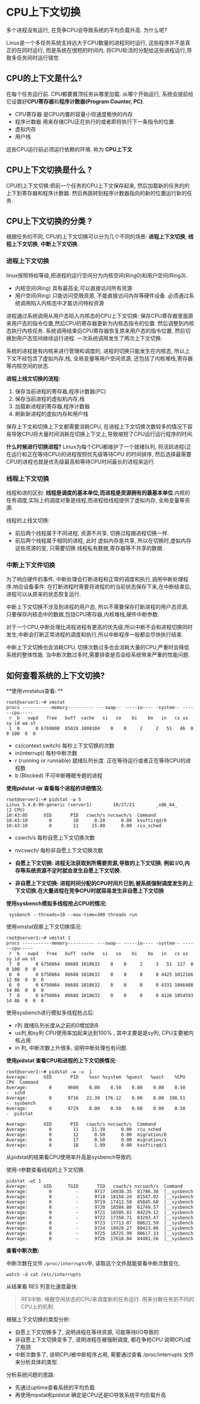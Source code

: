 # CPU上下文切换

多个进程没有运行, 在竞争CPU会导致系统的平均负载升高. 为什么呢?

Linux是一个多任务系统支持远大于CPU数量的进程同时运行,  这些程序并不是真正的在同时运行, 而是系统在很短的时间内, 将CPU轮流的分配给这些进程运行,导致多任务同时运行错觉.

## CPU的上下文是什么?

在每个任务运行前. CPU都要置顶任务从哪里加载. 从哪个开始运行, 系统会提前给它设置好**CPU寄存器**和**程序计数器(Program Counter, PC)**.

+ CPU寄存器  是CPU内置的容量小但速度极快的内存
+ 程序计数器  用来存储CPU正在执行的或者即将执行下一条指令的位置.
+ 虚拟内存
+ 用户栈

这些CPU运行前必须运行依赖的环境. 称为 **CPU上下文**

## CPU上下文切换是什么 ?

CPU的上下文切换:把前一个任务的CPU上下文保存起来, 然后加载新的任务的的上下到寄存器和程序计数器. 然后再跳转到程序计数器指向的新的位置运行新的任务.

## CPU上下文切换的分类 ?

根据任务的不同, CPU的上下文切换可以分为几个不同的场景: **进程上下文切换**, **线程上下文切换**, **中断上下文切换**.

### 进程上下文切换

linux按照特权等级,把进程的运行空间分为内核空间(Ring0)和用户空间(Ring3).

+ 内核空间(Ring) 具有最高全,可以直接访问所有资源
+ 用户空间(Ring) 只能访问受限资源, 不能直接访问内存等硬件设备.
  必须通过系统调用陷入内核态中才能访问特权资源

进程通过系统调用从用户态陷入内核态的CPU上下文切换: 保存CPU寄存器里面原来用户态的指令位置,然后CPU的寄存器更新为内核态指令的位置. 然后调整到内核态执行内核任务. 系统调用结束后CPU寄存器恢复原来用户态的指令位置, 然后切换到用户态空间继续运行进程. 一次系统调用发生了两次上下文切换.

系统的进程是有内核来进行管理和调度的, 进程的切换只能发生在内核态, 所以上下文不经包含了虚拟内存,栈,
全局变量等用户空间资源, 还包括了内核堆栈,寄存器等内核空间的状态.

**进程上线文切换的流程:**

1. 保存当前进程的寄存器,程序计数器(PC)
2. 保存当前进程的虚拟机内存,栈
3. 加载新进程的寄存器,程序计数器
4. 刷新新进程的虚拟内存和用户栈

保存上下文和切换上下文都需要消耗CPU, 在进程上下文切换次数较多的情况下容易导致CPU将大量时间消耗在切换上下文上,导致缩短了CPU运行运行程序的时间.

**什么时候进行切换进程?**
Linux为每个CPU都维护了一个就绪队列, 将活跃进程(正在运行和正在等待CPU)的进程按照优先级等待CPU 的时间排序, 然后选择最需要CPU的进程也就是优先级最高和等待CPU时间最长的进程来运行.

### 线程上下文切换

线程和进的区别:
**线程是调度的基本单位,而进程是资源拥有的最基本单位**.内核的任务调度,实际上的调度对象是线程,而进程给线程提供了虚拟内存, 全局变量等资源.

线程的上线文切换:

+ 前后两个线程属于不同进程, 资源不共享, 切换过程跟进程切换一样.
+ 前后两个线程属于相同的进程, 此时 虚拟内存是共享, 所以在切换时,虚拟内存这些资源的变, 只需要切换
  线程私有数据,寄存器等不共享的数据.

### 中断上下文件切换

为了响应硬件的事件, 中断处理会打断进程和正常的调度和执行,调用中断处理程序,响应设备事件. 在打断进程时需要将进程的的当前状态保存下来,在中断结束后,进程可以从原来的状态恢复运行.

中断上下文切换不涉及到进程的用户态, 所以不需要保存打断进程的用户态资源, 只要保存内核态中的数据,包括CPU寄存器,内核堆栈,硬件中断参数.

对于一个CPU,中断处理比进程进程有更高的优先级,所以中断不会和进程切换同时发生,中断会打断正常进程的调度和执行,所以中断程序一般都会尽快执行结束.

中断上下文切换也会消耗CPU, 切换次数过多也会消耗大量的CPU,严重时会降低系统的整体性能. 当中断次数过多时,需要排查是否会给系统带来严重的性能问题.

## 如何查看系统的上下文切换?

**使用vmstatus查看: **

```shell
root@server1:~# vmstat 
procs -----------memory---------- ---swap-- -----io---- -system-- ------cpu-----
 r  b   swpd   free   buff  cache   si   so    bi    bo   in   cs us sy id wa st
 1  0      0 6769000  85028 1008104    0    0     2     2   51   46  0  0 100  0  0
```

+ cs(context switch) 每秒上下文切换的次数
+ in(interrupt) 每秒中断次数
+ r (running or runnable) 就绪队列长度. 正在等待运行或者正在等待CPU的进程数
+ b (Blocked) 不可中断睡眠专题的进程

**使用pidstat -w 查看每个进程的详细情况:**

```shell
root@server1:~# pidstat -w 5 
Linux 5.4.0-89-generic (server1)        10/27/21        _x86_64_        (2 CPU)
10:43:05      UID       PID   cswch/s nvcswch/s  Command
10:43:10        0        10      0.20      0.00  ksoftirqd/0
10:43:10        0        11     15.00      0.00  rcu_sched
```

+ cswch/s   每秒自愿上下文切换次数
+ nvcswch/  每秒非自愿上下文切换次数
+ **自愿上下文切换: 进程无法获取到所需要资源,导致的上下文切换. 例如 I/O,内存等系统资源不足时就会发生自愿上下文切换.**

+ **非自愿上下文切换: 进程时间分配的CPU时间片已到,被系统强制调度发生的上下文切换.在大量进程在竞争CPU时就容易发生非自愿上下文切换**


**使用sysbench模拟多线程抢占CPU的情况:**
```
 sysbench --threads=10 --max-time=300 threads run
```

使用vmstat观察上下文切换情况:
```
root@server1:~# vmstat 1
procs -----------memory---------- ---swap-- -----io---- -system-- ------cpu-----
 r  b   swpd   free   buff  cache   si   so    bi    bo   in   cs us sy id wa st
 7  0      0 6750864  86688 1018632    0    0     2     3   51  117  0  0 100  0  0
 8  0      0 6750864  86688 1018632    0    0     0     0 4425 1012166 12 88  0  0  0
 6  0      0 6750864  86688 1018632    0    0     0     0 4331 1046408 14 86  0  0  0
 7  0      0 6750864  86688 1018632    0    0     0     0 4126 1054593 14 86  0  0  0
```

使用sysbench进行模拟多线程抢占后:

+ r列 就绪队列长度从之前的0增加到8. 
+ us列,和sy列 CPU使用率加起来达到100% , 其中主要是是sy列, CPU主要被内核占用
+ in 列,  中断次数上升很多, 说明中断处理也有问题.

**使用pidstat 查看CPU和进程的上下文切换情况:**
```
root@server1:~# pidstat -w -u  1
Average:      UID       PID    %usr %system  %guest   %wait    %CPU   CPU  Command
Average:        0      9600    0.00    0.50    0.00    0.00    0.50     -  sshd
Average:        0      9716   22.39  176.12    0.00    0.00  198.51     -  sysbench
Average:        0      9729    0.00    0.50    0.00    0.00    0.50     -  pidstat

Average:      UID       PID   cswch/s nvcswch/s  Command
Average:        0        11     21.39      0.00  rcu_sched
Average:        0        12      0.50      0.00  migration/0
Average:        0        17      0.50      0.00  migration/1
Average:        0        18      1.99      0.00  ksoftirqd/1
```

从pidstat的结果看CPU使用率升高是sysbench导致的. 

使用-t参数查看线程的上下文切换. 
```
pidstat -wt 1
Average:      UID      TGID       TID   cswch/s nvcswch/s  Command
Average:        0         -      9717  16038.35  81786.36  |__sysbench
Average:        0         -      9718  18158.24  81547.02  |__sysbench
Average:        0         -      9719  17412.50  85845.60  |__sysbench
Average:        0         -      9720  18584.80  81749.57  |__sysbench
Average:        0         -      9721  16505.82  84229.12  |__sysbench
Average:        0         -      9722  17350.71  83293.47  |__sysbench
Average:        0         -      9723  17713.07  80621.59  |__sysbench
Average:        0         -      9724  18928.27  80423.86  |__sysbench
Average:        0         -      9725  18725.99  80617.33  |__sysbench
Average:        0         -      9726  17618.04  84401.56  |__sysbench
```

**查看中断次数:**

中断次数在文件 `/proc/interrupts`中, 读取这个文件就能查看中断次数变化.
```
watch -d cat /etc/interrupts
```
从结果看 RES 列变化速度最快. 

> RES中断:  唤醒空闲状态的CPU来调度新的任务运行. 用来分散任务到不同的CPU上的机制.


根据上下文切换的类型分析:
+ 自愿上下文切换多了, 说明进程在等待资源, 可能等待I/O导致的 
+ 非自愿上下文切换变多了, 说明进程在被强制调度, 都在争抢CPU 说明CPU成了瓶颈
+ 中断次数多了, 说明CPU被中断程序占用, 需要通过查看 /proc/interrupts 文件来分析具体的类型.


分析系统问题的思路:
+ 先通过uptime查看系统的平均负载
+ 再使用mpstat和pidstat 确定是CPU还是IO导致系统平均负载升高

